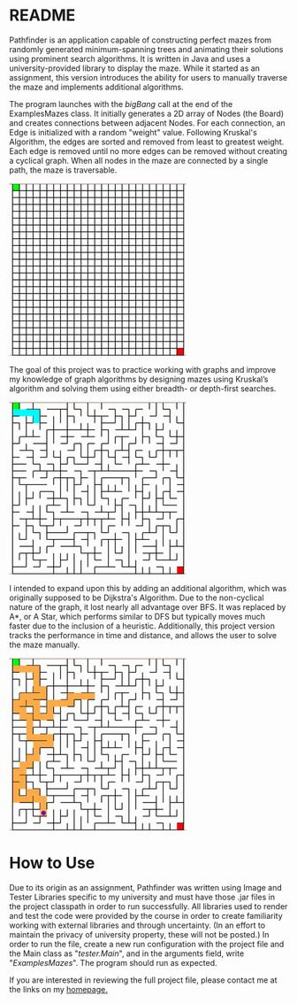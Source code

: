 # README
Pathfinder is an application capable of constructing perfect mazes from randomly generated minimum-spanning trees and animating their solutions using prominent search algorithms. It is written in Java and uses a university-provided library to display the maze. While it started as an assignment, this version introduces the ability for users to manually traverse the maze and implements additional algorithms.

The program launches with the _bigBang_ call at the end of the ExamplesMazes class. It initially generates a 2D array of Nodes (the Board) and creates connections between adjacent Nodes. For each connection, an Edge is initialized with a random "weight" value. Following Kruskal's Algorithm, the edges are sorted and removed from least to greatest weight. Each edge is removed until no more edges can be removed without creating a cyclical graph. When all nodes in the maze are connected by a single path, the maze is traversable.

![Maze Generation with Kruskal's Algorithm](https://github.com/omathay/pathfinder/blob/fb747112fb705e875fbeee006f2df44e43f90a89/maze%20generation%20(kruskals).gif)


The goal of this project was to practice working with graphs and improve my knowledge of graph algorithms by designing mazes using Kruskal’s algorithm and solving them using either breadth- or depth-first searches. 

![Sample Solutions, Depth- and Breadth-First searches](https://github.com/omathay/pathfinder/blob/6bc0f3546d0af9569d012f1e78434e52888fc3c8/DFS%3ABFS%20demonstration.gif)

I intended to expand upon this by adding an additional algorithm, which was originally supposed to be Dijkstra's Algorithm. Due to the non-cyclical nature of the graph, it lost nearly all advantage over BFS. It was replaced by A*, or A Star, which performs similar to DFS but typically moves much faster due to the inclusion of a heuristic. Additionally, this project version tracks the performance in time and distance, and allows the user to solve the maze manually.

![Manual Traversal](https://github.com/omathay/pathfinder/blob/23a9200eacb1e85aa7c6517500ea27b06bdf4941/manual%20traversal.gif)
# How to Use
Due to its origin as an assignment, Pathfinder was written using Image and Tester Libraries specific to my university and must have those .jar files in the project classpath in order to run successfully. All libraries used to render and test the code were provided by the course in order to create familiarity working with external libraries and through uncertainty. (In an effort to maintain the privacy of university property, these will not be posted.) In order to run the file, create a new run configuration with the project file and the Main class as "_tester.Main_", and in the arguments field, write "_ExamplesMazes_". The program should run as expected.

If you are interested in reviewing the full project file, please contact me at the links on my [homepage.](https://github.com/omathay)
